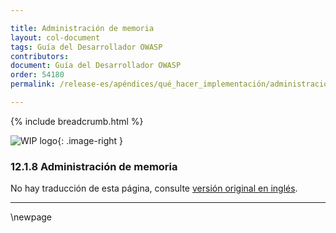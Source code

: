 ```yaml
---

title: Administración de memoria
layout: col-document
tags: Guía del Desarrollador OWASP
contributors:
document: Guía del Desarrollador OWASP
order: 54180
permalink: /release-es/apéndices/qué_hacer_implementación/administración_memoria/

---
```


{% include breadcrumb.html %}

<style type="text/css">
.image-right {
  height: 180px;
  display: block;
  margin-left: auto;
  margin-right: auto;
  float: right;
}
</style>

![WIP logo](../../../assets/images/dg_wip.png "Trabajo en curso"){: .image-right }

### 12.1.8 Administración de memoria

No hay traducción de esta página, consulte [versión original en inglés][release140108].

----

[release140108]: https://github.com/OWASP/www-project-developer-guide/blob/main/release/14-appendices/01-implementation-dos-donts/08-memory-management.md

\newpage
